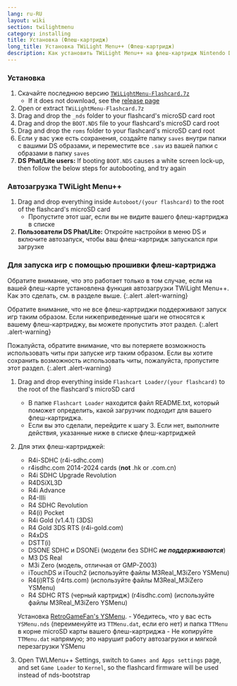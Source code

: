 ```yaml
---
lang: ru-RU
layout: wiki
section: twilightmenu
category: installing
title: Установка (Флеш-картридж)
long_title: Установка TWiLight Menu++ (Флеш-картридж)
description: Как установить TWiLight Menu++ на флеш-картридж Nintendo DS
---
```


### Установка
1. Скачайте последнюю версию [`TWiLightMenu-Flashcard.7z`](https://github.com/DS-Homebrew/TWiLightMenu/releases/latest/download/TWiLightMenu-Flashcard.7z)
    - If it does not download, see the [release page](https://github.com/DS-Homebrew/TWiLightMenu/releases/latest)
1. Open or extract `TWiLightMenu-Flashcard.7z`
1. Drag and drop the `_nds` folder to your flashcard's microSD card root
1. Drag and drop the `BOOT.NDS` file to your flashcard's microSD card root
1. Drag and drop the `roms` folder to your flashcard's microSD card root
1. Если у вас уже есть сохранения, создайте папку `saves` внутри папки с вашими DS образами, и переместите все `.sav` из вашей папки с образами в папку `saves`
1. **DS Phat/Lite users:** If booting `BOOT.NDS` causes a white screen lock-up, then follow the below steps for autobooting, and try again

### Автозагрузка TWiLight Menu++
1. Drag and drop everything inside `Autoboot/(your flashcard)` to the root of the flashcard's microSD card
    - Пропустите этот шаг, если вы не видите вашего флеш-картриджа в списке
1. **Пользователи DS Phat/Lite:** Откройте настройки в меню DS и включите автозапуск, чтобы ваш флеш-картридж запускался при загрузке

### Для запуска игр с помощью прошивки флеш-картриджа

Обратите внимание, что это работает только в том случае, если на вашей флеш-карте установлена функция автозагрузки TWiLight Menu++. Как это сделать, см. в разделе выше.
{:.alert .alert-warning}

Обратите внимание, что не все флеш-картриджи поддерживают запуск игр таким образом. Если нижеприведенные шаги не относятся к вашему флеш-картриджу, вы можете пропустить этот раздел.
{:.alert .alert-warning}

Пожалуйста, обратите внимание, что вы потеряете возможность использовать читы при запуске игр таким образом. Если вы хотите сохранить возможность использовать читы, пожалуйста, пропустите этот раздел.
{:.alert .alert-warning}

1. Drag and drop everything inside `Flashcart Loader/(your flashcard)` to the root of the flashcard's microSD card
    - В папке `Flashcart Loader` находится файл README.txt, который поможет определить, какой загрузчик подходит для вашего флеш-картриджа.
    - Если вы это сделали, перейдите к шагу 3. Если нет, выполните действия, указанные ниже в списке флеш-картриджей

1. Для этих флеш-картриджей:
    - R4i-SDHC (r4i-sdhc.com)
    - r4isdhc.com 2014-2024 cards (**not** .hk or .com.cn)
    - R4i SDHC Upgrade Revolution
    - R4DSiXL3D
    - R4i Advance
    - R4-IIIi
    - R4 SDHC Revolution
    - R4(i) Pocket
    - R4i Gold (v1.4.1) (3DS)
    - R4 Gold 3DS RTS (r4i-gold.com)
    - R4xDS
    - DSTT(i)
    - DSONE SDHC и DSONEi (модели без SDHC ***не поддерживаются***)
    - M3 DS Real
    - M3i Zero (модель, отличная от GMP-Z003)
    - iTouchDS и iTouch2 (используйте файлы M3Real_M3iZero YSMenu)
    - R4(i)RTS (r4rts.com) (используйте файлы M3Real_M3iZero YSMenu)
    - R4 SDHC RTS (черный картридж) (r4isdhc.com) (используйте файлы M3Real_M3iZero YSMenu)

    Установка [RetroGameFan's YSMenu](https://gbatemp.net/download/35737/).
        - Убедитесь, что у вас есть `YSMenu.nds` (переименуйте из `TTMenu.dat`, если его нет) и папка `TTMenu` в корне microSD карты вашего флеш-картриджа
        - Не копируйте `TTMenu.dat` напрямую; это нарушит работу автозагрузки и мягкой перезагрузки YSMenu
1. Open TWLMenu++ Settings, switch to `Games and Apps settings` page, and set `Game Loader` to `Kernel`, so the flashcard firmware will be used instead of nds-bootstrap
